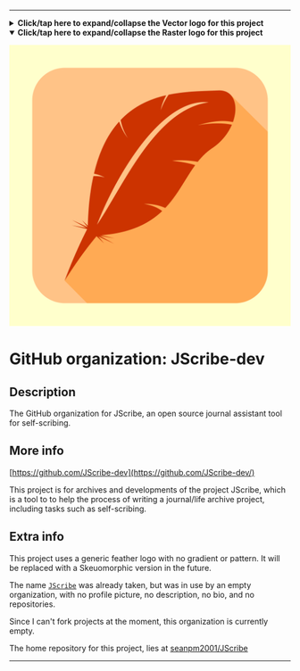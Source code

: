 
***

<details><summary><b lang="en">Click/tap here to expand/collapse the Vector logo for this project</b></summary>

A vector version is currently unavailable.

![UnknownImage.svg failed to load. The file may be missing or corrupt. Check the file path for errors first.](/AdditionalInfo/2/JScribe-dev/UnknownImage.svg)

</details>

<details open><summary><b lang="en">Click/tap here to expand/collapse the Raster logo for this project</b></summary>

![Scribe1.png failed to load. The file may be missing or corrupt. Check the file path for errors first.](/AdditionalInfo/2/JScribe-dev/Scribe1.png)

</details>

# GitHub organization: JScribe-dev

## Description

The GitHub organization for JScribe, an open source journal assistant tool for self-scribing.

## More info

[https://github.com/JScribe-dev](https://github.com/JScribe-dev/)

This project is for archives and developments of the project JScribe, which is a tool to to help the process of writing a journal/life archive project, including tasks such as self-scribing.

## Extra info

This project uses a generic feather logo with no gradient or pattern. It will be replaced with a Skeuomorphic version in the future.

The name [`JScribe`](https://github.com/Jscribe/) was already taken, but was in use by an empty organization, with no profile picture, no description, no bio, and no repositories.

Since I can't fork projects at the moment, this organization is currently empty.

The home repository for this project, lies at [seanpm2001/JScribe](https://github.com/seanpm2001/JScribe/)

***
